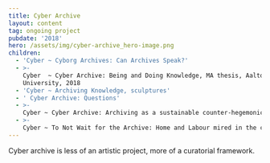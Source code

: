 ```yaml
---
title: Cyber Archive
layout: content
tag: ongoing project
pubdate: '2018'
hero: /assets/img/cyber-archive_hero-image.png
children:
  - 'Cyber ~ Cyborg Archives: Can Archives Speak?'
  - >-
    Cyber  ~ Cyber Archive: Being and Doing Knowledge, MA thesis, Aalto
    University, 2018
  - 'Cyber ~ Archiving Knowledge, sculptures'
  - ' Cyber Archive: Questions'
  - >-
    Cyber ~ Cyber Archive: Archiving as a sustainable counter-hegemonic practice
  - >-
    Cyber ~ To Not Wait for the Archive: Home and Labour mired in the complications of Invisibalisation
---
```

Cyber archive is less of an artistic project, more of a curatorial framework.
